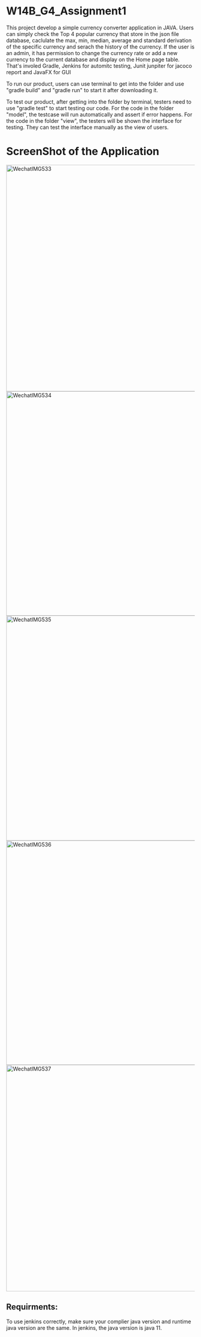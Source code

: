 # W14B_G4_Assignment1


This project develop a simple currency converter application in JAVA. Users can simply check the Top 4 popular currency that store in the json file database, caclulate the max, min, median, average and standard derivation of the specific currency and serach the history of the currency. If the user is an admin, it has permission to change the currency rate or add a new currency to the current database and display on the Home page table. That's involed Gradle, Jenkins for automitc testing, Junit junpiter for jacoco report and JavaFX for GUI

To run our product, users can use terminal to get into the folder and use "gradle build" and "gradle run" to start it after downloading it.

To test our product, after getting into the folder by terminal, testers need to use "gradle test" to start testing our code. For the code in the folder "model", the testcase will run automatically and assert if error happens. For the code in the folder "view", the testers will be shown the interface for testing. They can test the interface manually as the view of users.

# ScreenShot of the Application

<img width="605" alt="WechatIMG533" src="https://user-images.githubusercontent.com/50691871/112773725-d0503e00-9082-11eb-89f1-c11560d9202c.png">
<img width="599" alt="WechatIMG534" src="https://user-images.githubusercontent.com/50691871/112773729-d1816b00-9082-11eb-8be4-ee0000e03c34.png">
<img width="601" alt="WechatIMG535" src="https://user-images.githubusercontent.com/50691871/112773730-d21a0180-9082-11eb-84bd-f4b7cdc694a1.png">
<img width="599" alt="WechatIMG536" src="https://user-images.githubusercontent.com/50691871/112773732-d2b29800-9082-11eb-8b5d-9dfc999f4ddf.png">
<img width="605" alt="WechatIMG537" src="https://user-images.githubusercontent.com/50691871/112773734-d2b29800-9082-11eb-917d-04e8a6fcb275.png">


## Requirments:
To use jenkins correctly, make sure your complier java version and runtime java version are the same. In jenkins, the java version is java 11.
